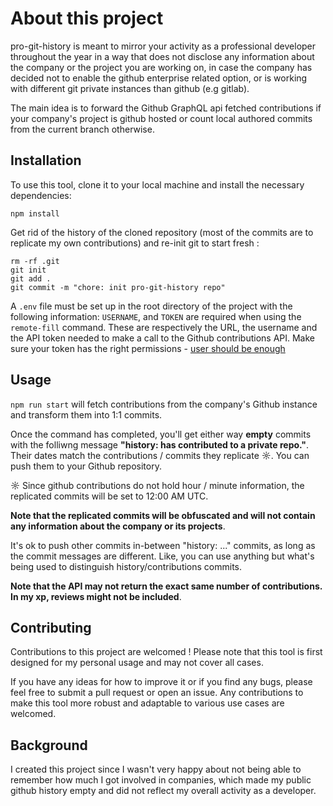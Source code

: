 # About this project

pro-git-history is meant to mirror your activity as a professional developer throughout the year in a way that does not disclose any information about the company or the project you are working on, in case the company has decided not to enable the github enterprise related option, or is working with different git private instances than github (e.g gitlab). 

The main idea is to forward the Github GraphQL api fetched contributions if your company's project is github hosted or count local authored commits from the current branch otherwise.

## Installation

To use this tool, clone it to your local machine and install the necessary dependencies:

```
npm install
```

Get rid of the history of the cloned repository (most of the commits are to replicate my own contributions) and re-init git to start fresh :

```
rm -rf .git
git init
git add .
git commit -m "chore: init pro-git-history repo"
```

A `.env` file must be set up in the root directory of the project with the following information:
`USERNAME`, and `TOKEN` are required when using the `remote-fill` command. These are respectively the URL, the username and the API token needed to make a call to the Github contributions API. Make sure your token has the right permissions - [user should be enough](https://docs.github.com/en/rest/authentication/authenticating-to-the-rest-api?apiVersion=2022-11-28)

## Usage

`npm run start` will fetch contributions from the company's Github instance and transform them into 1:1 commits.

Once the command has completed, you'll get either way **empty** commits with the folliwng message **"history: has contributed to a private repo."**. Their dates match the contributions / commits they replicate ☼. You can push them to your Github repository.

☼ Since github contributions do not hold hour / minute information, the replicated commits will be set to 12:00 AM UTC.

**Note that the replicated commits will be obfuscated and will not contain any information about the company or its projects**.

It's ok to push other commits in-between "history: ..." commits, as long as the commit messages are different. Like, you can use anything but what's being used to distinguish history/contributions commits.

**Note that the API may not return the exact same number of contributions. In my xp, reviews might not be included**.

## Contributing

Contributions to this project are welcomed ! Please note that this tool is first designed for my personal usage and may not cover all cases. 

If you have any ideas for how to improve it or if you find any bugs, please feel free to submit a pull request or open an issue. Any contributions to make this tool more robust and adaptable to various use cases are welcomed.

## Background

I created this project since I wasn't very happy about not being able to remember how much I got involved in companies, which made my public github history empty and did not reflect my overall activity as a developer.
